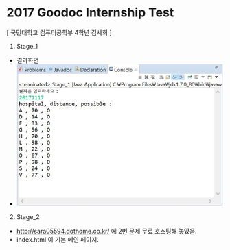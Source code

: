 # 2017 Goodoc Internship Test
[ 국민대학교 컴퓨터공학부 4학년 김세희 ]

1. Stage_1
- 결과화면
- ![](capture_2.JPG)

2. Stage_2
  - http://sara05594.dothome.co.kr/ 에 2번 문제 무료 호스팅해 놓았음.
  - index.html 이 기본 메인 페이지.
